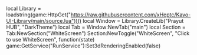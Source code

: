 local Library = loadstring(game:HttpGet("https://raw.githubusercontent.com/xHeptc/Kavo-UI-Library/main/source.lua"))()
local Window = Library.CreateLib("Prayut HUB", "DarkTheme")
local Tab = Window:NewTab("main")
local Section = Tab:NewSection("WhiteScreen")
Section:NewToggle("WhiteScreen", "Click to use WhiteScreen", function(state)
game:GetService("RunService"):Set3dRenderingEnabled(false)
